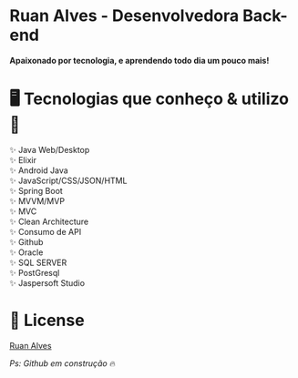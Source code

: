 # Ruan Alves - Desenvolvedora Back-end
<p align="justify"><strong>Apaixonado por tecnologia, e aprendendo todo dia um pouco mais!</strong></p>

# 🖥️ Tecnologias que conheço & utilizo 💪

✨ Java Web/Desktop </br>
✨ Elixir </br>
✨ Android Java </br>
✨ JavaScript/CSS/JSON/HTML </br>
✨ Spring Boot </br>
✨ MVVM/MVP </br>
✨ MVC </br>
✨ Clean Architecture </br>
✨ Consumo de API </br>
✨ Github </br>
✨ Oracle </br>
✨ SQL SERVER </br>
✨ PostGresql </br>
✨ Jaspersoft Studio </br>

# 📖 License

[Ruan Alves](https://github.com/RuanAlves)

<i>Ps: Github em construção</i> 🔥

